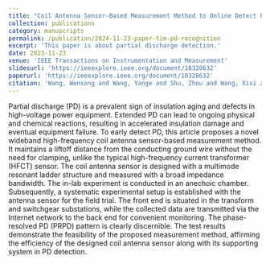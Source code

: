 ```yaml
---
title: "Coil Antenna Sensor-Based Measurement Method to Online Detect Partial Discharge in Distributed Power Networks"
collection: publications
category: manuscripts
permalink: /publication/2024-11-23-paper-tim-pd-recognition
excerpt: 'This paper is about partial discharge detection.'
date: 2023-11-23
venue: 'IEEE Transactions on Instrumentation and Measurement'
slidesurl: 'https://ieeexplore.ieee.org/document/10328632'
paperurl: 'https://ieeexplore.ieee.org/document/10328632'
citation: 'Wang, Wensong and Wang, Yange and Shu, Zhou and Wang, Xixi and Lu, Mingshan and Jiang, Guanlin and Ji, Jinsheng and Li, Hongqun and Lai, Kai Xian and Zheng, Yuanjin, "Coil Antenna Sensor-Based Measurement Method to Online Detect Partial Discharge in Distributed Power Networks," in IEEE Transactions on Instrumentation and Measurement, vol. 73, pp. 1-8, 2024, Art no. 1001008, doi: 10.1109/TIM.2023.3336449.'
---
```

Partial discharge (PD) is a prevalent sign of insulation aging and defects in high-voltage power equipment. Extended PD can lead to ongoing physical and chemical reactions, resulting in accelerated insulation damage and eventual equipment failure. To early detect PD, this article proposes a novel wideband high-frequency coil antenna sensor-based measurement method. It maintains a liftoff distance from the conducting ground wire without the need for clamping, unlike the typical high-frequency current transformer (HFCT) sensor. The coil antenna sensor is designed with a multimode resonant ladder structure and measured with a broad impedance bandwidth. The in-lab experiment is conducted in an anechoic chamber. Subsequently, a systematic experimental setup is established with the antenna sensor for the field trial. The front end is situated in the transform and switchgear substations, while the collected data are transmitted via the Internet network to the back end for convenient monitoring. The phase-resolved PD (PRPD) pattern is clearly discernible. The test results demonstrate the feasibility of the proposed measurement method, affirming the efficiency of the designed coil antenna sensor along with its supporting system in PD detection.
